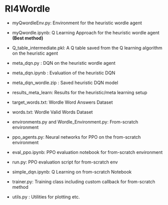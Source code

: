 # Rl4Wordle



- myQwordleEnv.py: Environment for the heuristic wordle agent

- myQwordle.ipynb: Q Learning Approach for the heuristic wordle agent **(Best method)**


- Q_table_intermediate.pkl: A Q table saved from the Q learning algorithm on the heuristic agent


- meta_dqn.py : DQN on the heuristic wordle agent


- meta_dqn.ipynb : Evaluation of the heuristic DQN


- meta_dqn_wordle.zip : Saved heuristic DQN model

- results_meta_learn: Results for the heuristic/meta learning setup

- target_words.txt: Wordle Word Answers Dataset

- words.txt: Wordle Valid Words Dataset


-  ⁠environments.py and ⁠Wordle_Environment.py: From-scratch environment

-  ⁠ppo_agents.py: Neural networks for PPO on the from-scratch environment

-  ⁠eval_ppo.ipynb: PPO evaluation notebook for from-scratch environment

-  ⁠run.py: PPO evaluation script for from-scratch env

-  ⁠simple_dqn.ipynb: Q Learning on from-scratch Notebook

-  ⁠trainer.py: Training class including custom callback for from-scratch method

-  ⁠utils.py : Utilities for plotting etc.
